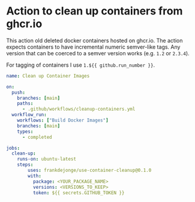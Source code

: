 # Action to clean up containers from ghcr.io

This action old deleted docker containers hosted on ghcr.io. The action expects
containers to have incremental numeric semver-like tags. Any version that can be coerced
to a semver version works (e.g. `1.2` or `2.3.4`).

For tagging of containers I use `1.${{ github.run_number }}`.

```yaml
name: Clean up Container Images

on:
  push:
    branches: [main]
    paths:
      - .github/workflows/cleanup-containers.yml
  workflow_run:
    workflows: ["Build Docker Images"]
    branches: [main]
    types:
      - completed

jobs:
  clean-up:
    runs-on: ubuntu-latest
    steps:
        uses: frankdejonge/use-container-cleanup@0.1.0
        with:
          package: <YOUR_PACKAGE_NAME>
          versions: <VERSIONS_TO_KEEP>
          token: ${{ secrets.GITHUB_TOKEN }}
```
